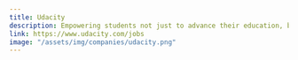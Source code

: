 ```yaml
---
title: Udacity
description: Empowering students not just to advance their education, but to land their dream job in technology through a relevant 21st-cenury education
link: https://www.udacity.com/jobs
image: "/assets/img/companies/udacity.png"
---
```

